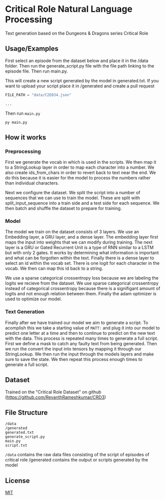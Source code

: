 
# Critical Role Natural Language Processing

Text generation based on the Dungeons & Dragons series Critical Role




## Usage/Examples

First select an episode from the dataset below and place it in the /data folder. Then run the generate_script.py file with the file path linking to the episode file. Then run main.py.

This will create a new script generated by the model in generated.txt. If you want to upload your script place it in /generated and create a pull request

```py
FILE_PATH = "data/C2E034.json"

...
```
Then run `main.py`
```shell
py main.py
```


## How it works

### Preprocessing
First we generate the vocab in which is used in the scripts. We then map it to a StringLookup layer in order to map each character into a number. We also create ids_from_chars in order to revert back to text near the end. We do this because it is easier for the model to process the numbers rather than individual characters.

Next we configure the dataset. We split the script into a number of sequences that we can use to train the model. These are split with split_input_sequence into a train side and a test side for each sequence. We then batch and shuffle the dataset to prepare for training.


### Model

The model we train on the dataset consists of 3 layers. We use an Embedding layer, a GRU layer, and a dense layer. The embedding layer first maps the input into weights that we can modify during training. The next layer is a GRU or Gated Recurrent Unit is a type of RNN similar to a LSTM but with only 2 gates. It works by determining what information is important and what can be forgotten within the text. Finally there is a dense layer to select an id within the vocab set. There is one logit for each character in the vocab. We then can map this id back to a string.

We use a sparse categorical crossentropy loss because we are labeling the logits we recieve from the dataset. We use sparse categorical crossentropy instead of categorical crossentropy because there is a signifigant amount of logits and not enough relation between them. Finally the adam optimizer is used to optimize our model.


### Text Generation

Finally after we have trained our model we aim to generate a script. To acomplish this we take a starting value of `MATT:` and plug it into our model to predict one letter at a time and then to continue to predict on the new text with the data. This process is repeated many times to generate a full script. First we define a mask to catch any faulty text from being generated. Then we run the convert the input into tensors by mapping it through our StringLookup. We then run the input through the models layers and make sure to save the state. We then repeat this process enough times to generate a full script.


## Dataset

Trained on the "Critical Role Dataset" on github (https://github.com/RevanthRameshkumar/CRD3)

## File Structure

```
/data
/generated
generated.txt
generate_script.py
main.py
script.txt
```
`/data` contains the raw data files consisting of the script of episodes of critical role /generated contains the output or scripts generated by the model




## License

[MIT](https://choosealicense.com/licenses/mit/)

